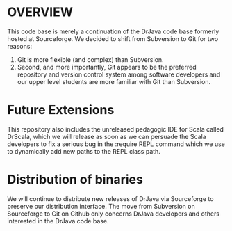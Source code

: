# OVERVIEW

This code base is merely a continuation of the DrJava code base formerly hosted
at Sourceforge.  We decided to shift from Subversion to Git for two reasons:

1. Git is more flexible (and complex) than Subversion.
1. Second, and more importantly, Git appears to be the preferred repository and
version control system among software developers and our upper level students
are more familiar with Git than Subversion. 

# Future Extensions

This repository also includes the unreleased pedagogic IDE
for Scala called DrScala, which we will release as soon as we can persuade the Scala developers
to fix a serious bug in the :require REPL command which we use to dynamically
add new paths to the REPL class path.  

# Distribution of binaries

We will continue to distribute new releases of DrJava via Sourceforge to
preserve our distribution interface.  The move from Subversion on Sourceforge
to Git on Github only concerns DrJava developers and others interested in the
DrJava code base.
